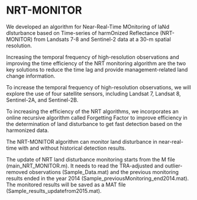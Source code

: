 # NRT-MONITOR
We developed an algorithm for Near-Real-Time MOnitoring of laNd dIsturbance based on Time-series of harmOnized Reflectance (NRT-MONITOR) from Landsats 7-8 and Sentinel-2 data at a 30-m spatial resolution. 

Increasing the temporal frequency of high-resolution observations and improving the time efficiency of the NRT monitoring algorithm are the two key solutions to reduce the time lag and provide management-related land change information. 

To increase the temporal frequency of high-resolution observations, we will explore the use of four satellite sensors, including Landsat 7, Landsat 8, Sentinel-2A, and Sentinel-2B. 

To increasing the efficiency of the NRT algorithms, we incorporates an online recursive algorithm called Forgetting Factor to improve efficiency in the determination of land disturbance to get fast detection based on the harmonized data. 

The NRT-MONITOR algorithm can monitor land disturbance in near-real-time with and without historical detection results. 

The update of NRT land disturbance monitoring starts from the M file (main_NRT_MONITOR.m). It needs to read the TRA-adjusted and outlier-removed observations (Sample_Data.mat) and the previous monitoring results ended in the year 2014 (Sample_previousMonitoring_end2014.mat). The monitored results will be saved as a MAT file (Sample_results_updatefrom2015.mat).
